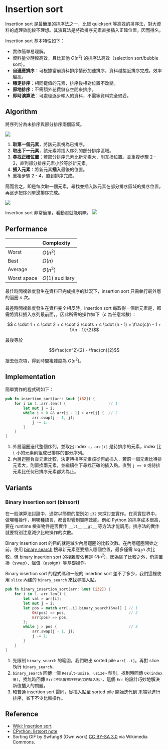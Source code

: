 # Insertion sort

Insertion sort 是最簡單的排序法之一，比起 quicksort 等高效的排序法，對大資料的處理效能較不理想。其演算法是將欲排序元素直接插入正確位置，因而得名。

Insertion sort 基本特性如下：

- 實作簡單易理解。
- 資料量少時較高效，且比其他 $O(n^2)$ 的排序法高效（selection sort/bubble sort）。
- **自適應排序**：可根據當前資料排序情形加速排序，資料越接近排序完成，效率越高。
- **穩定排序**：相同鍵值的元素，排序後相對位置不改變。
- **原地排序**：不需額外花費儲存空間來排序。
- **即時演算法**：可處理逐步輸入的資料，不需等資料完全備妥。

## Algorithm

將序列分為未排序與部分排序兩個區域。

![](https://upload.wikimedia.org/wikipedia/commons/3/32/Insertionsort-before.png)

1. **取第一個元素**，將該元素視為已排序。
2. **取出下一元素**，該元素將插入序列的部分排序區域。
3. **尋找正確位置**：若部分排序元素比新元素大，則互換位置。並重複步驟 2 - 3，直到部分排序元素小於等於新元素。
4. **插入元素**：將新元素**插入**最後的位置。
5. 重複步驟 2 - 4，直到排序完成。

簡而言之，即是每次取一個元素，尋找並插入該元素在部分排序區域的排序位置，再逐步把序列單邊排序完成。

![](https://upload.wikimedia.org/wikipedia/commons/d/d9/Insertionsort-after.png)

Insertion sort 非常簡單，看動畫就能明瞭。
![](https://upload.wikimedia.org/wikipedia/commons/0/0f/Insertion-sort-example-300px.gif)

## Performance

|              | Complexity       |
| :----------- | :--------------- |
| Worst        | $O(n^2)$         |
| Best         | $\Omega(n)$      |
| Average      | $\Theta(n^2)$    |
| Worst space  | $O(1)$ auxiliary |

最佳時間複雜度發生在資料已完成排序的狀況下，insertion sort 只需執行最外層的迴圈 $n$ 次。

最差時間複雜度發生在資料完全相反時，insertion sort 每取得一個新元素是，都需將資料插入序列最前面，，因此所需的操作如下（$c$ 為任意常數）：

$$ c \cdot 1 + c \cdot 2 + c \cdot 3 \cdots + c \cdot (n - 1) = \frac{c(n - 1 + 1)(n - 1)}{2}$$

最後等於

$$\frac{cn^2}{2} - \frac{cn}{2}$$

捨去低次項，得到時間複雜度為 $O(n^2)$。

## Implementation

簡單實作的程式碼如下：

```rust
pub fn insertion_sort(arr: &mut [i32]) {
    for i in 1..arr.len() {                   // 1
        let mut j = i;
        while j > 0 && arr[j - 1] > arr[j] {  // 2
            arr.swap(j - 1, j);
            j -= 1;
        }
    }
}
```

1. 外層迴圈迭代整個序列。並取出 index `i`，`arr[i]` 是待排序的元素，index 比 `i` 小的元素則組成已排序的部分序列。
2. 內層迴圈負責元素比較，決定待排序元素該從何處插入，若前一個元素比待排元素大，則置換兩元素，並繼續往下尋找正確的插入點。直到 `j == 0` 或待排元素比任何已排序元素都大為止。

## Variants

### Binary insertion sort (binsort)

在一般演算法討論中，通常以簡單的型別如 `i32` 來探討並實作。在真實世界中，做哪種操作，用哪種語言，都會影響到實際效能。例如 Python 的排序成本很高，要在 runtime 檢查物件是否實作 `__lt__` `__gt__` 等方法才能調用。排序法的實作就要特別注意減少比較操作的次數。

Binary insertion sort 的目的就是減少內層迴圈的比較次數。在內層迴圈開始之前，使用 [binary search][wiki-binary-search] 搜尋新元素應要插入哪個位置，最多僅需 $\log_2n$ 次比較。但 binary insertion sort 的複雜度依舊是 $O(n^2)$，因為除了比較之外，仍需置換（swap）、賦值（assign）等基礎操作。

Binary insertion sort 的程式碼和一般的 insertion sort 差不了多少，我們這裡使用 `slice` 內建的 `binary_search` 來找尋插入點。

```rust
pub fn binary_insertion_sort(arr: &mut [i32]) {
    for i in 1..arr.len() {
        let val = arr[i];
        let mut j = i;
        let pos = match arr[..i].binary_search(&val) { // 1
            Ok(pos) => pos,                            // 2
            Err(pos) => pos,
        };
        while j > pos {                                // 3
            arr.swap(j - 1, j);
            j -= 1;
        }
    }
}
```

1. 先限制 `binary_search` 的範圍，我們取出 sorted pile `arr[..i]`。再對 slice 執行 `binary_search`，
2. `binary_search` 回傳一個 `Result<usize, usize>` 型別，找到時回傳 `Ok(index 值)`，找無時回傳 `Err(不影響排序穩定度的插入點)`，這個 `Err` 的設計巧妙地解決新值插入的問題。
3. 和普通 insertion sort 雷同，從插入點至 sorted pile 開始迭代到 末端以進行排序，省下不少比較操作。

[wiki-binary-search]: https://en.wikipedia.org/wiki/Binary_search

## Reference

- [Wiki: Insertion sort](https://en.wikipedia.org/wiki/Insertion_sort)
- [CPython: listsort note](https://github.com/python/cpython/blob/15f44ab043b37c064d6891c7864205fed9fb0dd1/Objects/listsort.txt#L686-L703)
- Sorting GIF by Swfung8 (Own work) [CC BY-SA 3.0](https://creativecommons.org/licenses/by-sa/3.0) via Wikimedia Commons.
